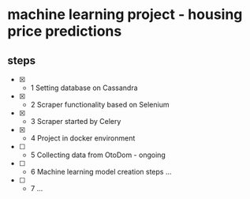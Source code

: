 
# machine learning project - housing price predictions 
## steps 
- [x] * 1 	Setting database on Cassandra 
- [x] * 2 	Scraper functionality based on Selenium
- [x] * 3 	Scraper started by Celery
- [x] * 4   Project in docker environment
- [ ] * 5 	Collecting data from OtoDom  - ongoing 
- [ ] * 6 	Machine learning model creation steps ... 
- [ ] * 7 	...


